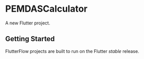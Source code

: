 # PEMDASCalculator

A new Flutter project.

## Getting Started

FlutterFlow projects are built to run on the Flutter _stable_ release.
